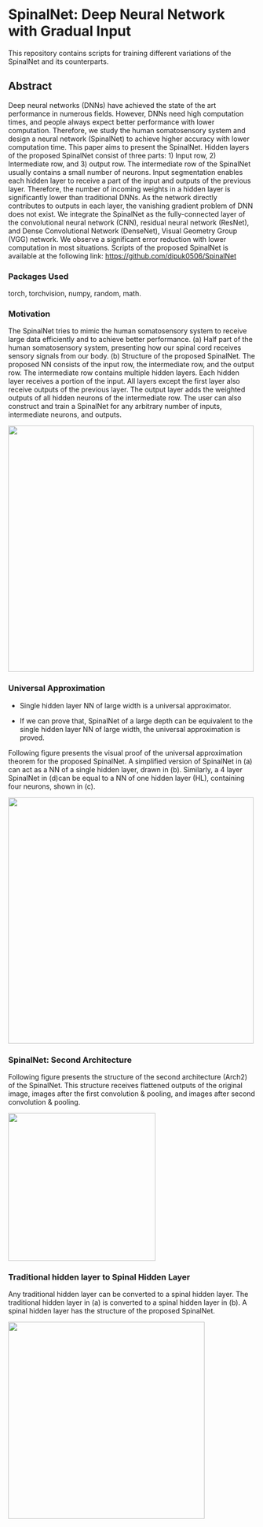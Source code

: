 # SpinalNet: Deep Neural Network with Gradual Input

This repository contains scripts for training different variations of the SpinalNet and its counterparts.

## Abstract
Deep neural networks (DNNs) have achieved the state of the art performance in numerous fields. However, DNNs need high computation times, and people always expect better performance with lower computation. Therefore, we study the human somatosensory system and design a neural network (SpinalNet) to achieve higher accuracy with lower computation time. This paper aims to present the SpinalNet. Hidden layers of the proposed SpinalNet consist of three parts: 1) Input row, 2) Intermediate row, and 3) output row. The intermediate row of the SpinalNet usually contains a small number of neurons. Input segmentation enables each hidden layer to receive a part of the input and outputs of the previous layer.  Therefore, the number of incoming weights in a hidden layer is significantly lower than traditional DNNs.  As the network directly contributes to outputs in each layer, the vanishing gradient problem of DNN does not exist. We integrate the SpinalNet as the fully-connected layer of the convolutional neural network (CNN), residual neural network (ResNet), and Dense Convolutional Network (DenseNet), Visual Geometry Group (VGG) network. We observe a significant error reduction with lower computation in most situations. Scripts of the proposed SpinalNet is available at the following link: https://github.com/dipuk0506/SpinalNet 


### Packages Used

torch,
torchvision,
numpy,
random,
math.

### Motivation
The SpinalNet tries to mimic the human somatosensory system to receive large data efficiently and to achieve better performance. (a) Half part of the human somatosensory system, presenting how our spinal cord receives sensory signals from our body. (b) Structure of the proposed SpinalNet. The proposed NN consists of the input row, the intermediate row, and the output row. The intermediate row contains multiple hidden layers. Each hidden layer receives a portion of the input. All layers except the first layer also receive outputs of the previous layer. The output layer adds the weighted outputs of all hidden neurons of the intermediate row. The user can also construct and train a SpinalNet for any arbitrary number of inputs, intermediate neurons, and outputs.


<img src="https://github.com/dipuk0506/SpinalNet/blob/master/Human_sensory.png" width="500">


### Universal Approximation

- Single hidden layer NN of large width is a universal approximator.

- If we can prove that, SpinalNet of a large depth can be equivalent to the single hidden layer NN of large width, the universal approximation is proved.

Following figure presents the visual proof of the universal approximation theorem for the proposed SpinalNet. A simplified version of SpinalNet in (a) can act as a NN of a single hidden layer, drawn in (b). Similarly, a 4 layer SpinalNet in (d)can be equal to a NN of one hidden layer (HL), containing four neurons, shown in (c). 


<img src="https://github.com/dipuk0506/SpinalNet/blob/master/UA_one_layer.png" width="500">

### SpinalNet: Second Architecture

Following figure presents the structure of the second architecture (Arch2) of the SpinalNet. This structure receives flattened outputs of the original image, images after the first convolution & pooling, and images after second convolution & pooling.

<img src="https://github.com/dipuk0506/SpinalNet/blob/master/SNArch2.png" width="300">

### Traditional hidden layer to Spinal Hidden Layer

Any traditional hidden layer can be converted to a spinal hidden layer. The traditional hidden layer in (a) is converted to a spinal hidden layer in (b). A spinal hidden layer has the structure of the proposed SpinalNet.

<img src="https://github.com/dipuk0506/SpinalNet/blob/master/SpinalHL.png" width="400">


